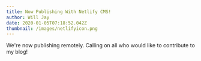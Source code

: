 ```yaml
---
title: Now Publishing With Netlify CMS!
author: Will Jay
date: 2020-01-05T07:18:52.042Z
thumbnail: /images/netlifyicon.png
---
```

We're now publishing remotely. Calling on all who would like to contribute to my blog!
